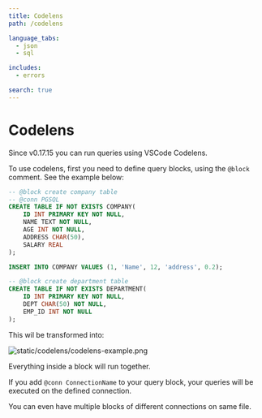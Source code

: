 ```yaml
---
title: Codelens
path: /codelens

language_tabs:
  - json
  - sql

includes:
  - errors

search: true
---
```


# Codelens

Since v0.17.15 you can run queries using VSCode Codelens.

To use codelens, first you need to define query blocks, using the `@block` comment. See the example below:
```sql
-- @block create company table
-- @conn PGSQL
CREATE TABLE IF NOT EXISTS COMPANY(
    ID INT PRIMARY KEY NOT NULL,
    NAME TEXT NOT NULL,
    AGE INT NOT NULL,
    ADDRESS CHAR(50),
    SALARY REAL
);

INSERT INTO COMPANY VALUES (1, 'Name', 12, 'address', 0.2);

-- @block create department table
CREATE TABLE IF NOT EXISTS DEPARTMENT(
    ID INT PRIMARY KEY NOT NULL,
    DEPT CHAR(50) NOT NULL,
    EMP_ID INT NOT NULL
);
```

This wil be transformed into:

![static/codelens/codelens-example.png](https://raw.githubusercontent.com/mtxr/vscode-sqltools/master/static/codelens/codelens-example.png)

Everything inside a block will run together.

If you add `@conn ConnectionName` to your query block, your queries will be executed on the defined connection.

You can even have multiple blocks of different connections on same file.
